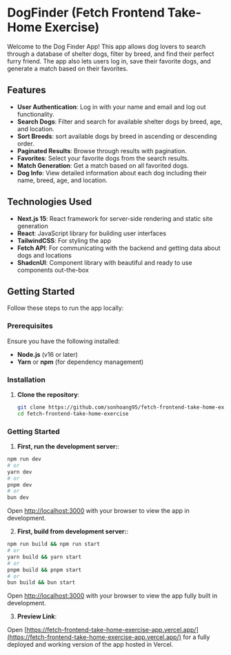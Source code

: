 # DogFinder (Fetch Frontend Take-Home Exercise)

Welcome to the Dog Finder App! This app allows dog lovers to search through a database of shelter dogs, filter by breed, and find their perfect furry friend. The app also lets users log in, save their favorite dogs, and generate a match based on their favorites.

## Features

- **User Authentication**: Log in with your name and email and log out functionality.
- **Search Dogs**: Filter and search for available shelter dogs by breed, age, and location.
- **Sort Breeds**: sort available dogs by breed in ascending or descending order.
- **Paginated Results**: Browse through results with pagination.
- **Favorites**: Select your favorite dogs from the search results.
- **Match Generation**: Get a match based on all favorited dogs.
- **Dog Info**: View detailed information about each dog including their name, breed, age, and location.

## Technologies Used

- **Next.js 15**: React framework for server-side rendering and static site generation
- **React**: JavaScript library for building user interfaces
- **TailwindCSS**: For styling the app
- **Fetch API**: For communicating with the backend and getting data about dogs and locations
- **ShadcnUI**: Component library with beautiful and ready to use components out-the-box

## Getting Started

Follow these steps to run the app locally:

### Prerequisites

Ensure you have the following installed:

- **Node.js** (v16 or later)
- **Yarn** or **npm** (for dependency management)

### Installation

1. **Clone the repository**:

   ```bash
   git clone https://github.com/sonhoang95/fetch-frontend-take-home-exercise.git
   cd fetch-frontend-take-home-exercise
   ```

### Getting Started

1. **First, run the development server:**:

```bash
npm run dev
# or
yarn dev
# or
pnpm dev
# or
bun dev
```

Open [http://localhost:3000](http://localhost:3000) with your browser to view the app in development.

2. **First, build from development server:**:

```bash
npm run build && npm run start
# or
yarn build && yarn start
# or
pnpm build && pnpm start
# or
bun build && bun start
```

Open [http://localhost:3000](http://localhost:3000) with your browser to view the app fully built in development.

3. **Preview Link**:

Open [https://fetch-frontend-take-home-exercise-app.vercel.app/](https://fetch-frontend-take-home-exercise-app.vercel.app/) for a fully deployed and working version of the app hosted in Vercel.
